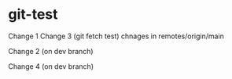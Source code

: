 # git-test

Change 1
Change 3 (git fetch test) chnages in remotes/origin/main

Change 2 (on dev branch)

Change 4 (on dev branch)
